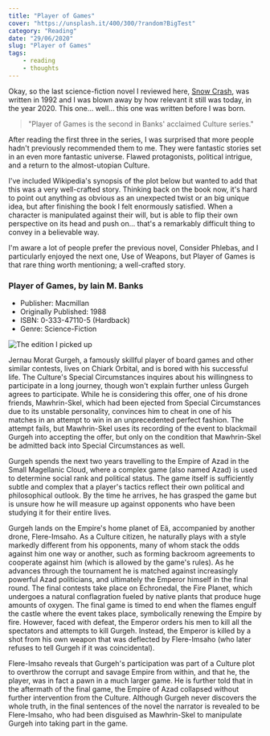```yaml
---
title: "Player of Games"
cover: "https://unsplash.it/400/300/?random?BigTest"
category: "Reading"
date: "29/06/2020"
slug: "Player of Games"
tags:
    - reading
    - thoughts
---
```


<!--- NOTE: Now out of lockdown here in the UK. The Government have stopped reporting daily numbers. --->

Okay, so the last science-fiction novel I reviewed here, [Snow Crash](/snow-crash), was written in 1992 and I was blown away by how relevant it still was today, in the year 2020. This one... well... this one was written before I was born.

<blockquote>"Player of Games is the second in Banks' acclaimed Culture series."</blockquote>

After reading the first three in the series, I was surprised that more people hadn't previously recommended them to me. They were fantastic stories set in an even more fantastic universe. Flawed protagonists, political intrigue, and a return to the almost-utopian Culture.

I've included Wikipedia's synopsis of the plot below but wanted to add that this was a very well-crafted story. Thinking back on the book now, it's hard to point out anything as obvious as an unexpected twist or an big unique idea, but after finishing the book I felt enormously satisfied. When a character is manipulated against their will, but is able to flip their own perspective on its head and push on... that's a remarkably difficult thing to convey in a believable way.

I'm aware a lot of people prefer the previous novel, Consider Phlebas, and I particularly enjoyed the next one, Use of Weapons, but Player of Games is that rare thing worth mentioning; a well-crafted story.

<div class="book-info">
    <div class="left">
        <h3>Player of Games, by Iain M. Banks</h3>
        <ul>
            <li>Publisher: Macmillan</li>
            <li>Originally Published: 1988</li>
            <li>ISBN: 0-333-47110-5 (Hardback)</li>
            <li>Genre: Science-Fiction</li>
        </ul>
    </div>
    <img class="cover" src="/Cover_Original_Player_Of_Games.jpg" alt="The edition I picked up" />
</div>

Jernau Morat Gurgeh, a famously skillful player of board games and other similar contests, lives on Chiark Orbital, and is bored with his successful life. The Culture's Special Circumstances inquires about his willingness to participate in a long journey, though won't explain further unless Gurgeh agrees to participate. While he is considering this offer, one of his drone friends, Mawhrin-Skel, which had been ejected from Special Circumstances due to its unstable personality, convinces him to cheat in one of his matches in an attempt to win in an unprecedented perfect fashion. The attempt fails, but Mawhrin-Skel uses its recording of the event to blackmail Gurgeh into accepting the offer, but only on the condition that Mawhrin-Skel be admitted back into Special Circumstances as well.

Gurgeh spends the next two years travelling to the Empire of Azad in the Small Magellanic Cloud, where a complex game (also named Azad) is used to determine social rank and political status. The game itself is sufficiently subtle and complex that a player's tactics reflect their own political and philosophical outlook. By the time he arrives, he has grasped the game but is unsure how he will measure up against opponents who have been studying it for their entire lives.

Gurgeh lands on the Empire's home planet of Eä, accompanied by another drone, Flere-Imsaho. As a Culture citizen, he naturally plays with a style markedly different from his opponents, many of whom stack the odds against him one way or another, such as forming backroom agreements to cooperate against him (which is allowed by the game's rules). As he advances through the tournament he is matched against increasingly powerful Azad politicians, and ultimately the Emperor himself in the final round. The final contests take place on Echronedal, the Fire Planet, which undergoes a natural conflagration fueled by native plants that produce huge amounts of oxygen. The final game is timed to end when the flames engulf the castle where the event takes place, symbolically renewing the Empire by fire. However, faced with defeat, the Emperor orders his men to kill all the spectators and attempts to kill Gurgeh. Instead, the Emperor is killed by a shot from his own weapon that was deflected by Flere-Imsaho (who later refuses to tell Gurgeh if it was coincidental).

Flere-Imsaho reveals that Gurgeh's participation was part of a Culture plot to overthrow the corrupt and savage Empire from within, and that he, the player, was in fact a pawn in a much larger game. He is further told that in the aftermath of the final game, the Empire of Azad collapsed without further intervention from the Culture. Although Gurgeh never discovers the whole truth, in the final sentences of the novel the narrator is revealed to be Flere-Imsaho, who had been disguised as Mawhrin-Skel to manipulate Gurgeh into taking part in the game.